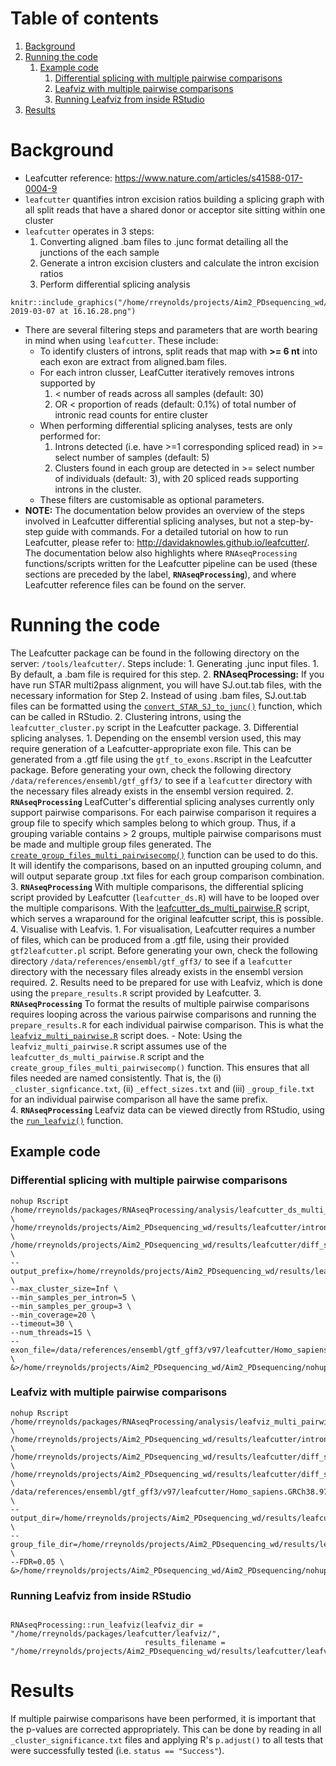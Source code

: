 # Table of contents
1. [Background](#background)
2. [Running the code](#running_the_code)
    1. [Example code](#example_code)
        1. [Differential splicing with multiple pairwise comparisons](#diff_splicing_multi)
        2. [Leafviz with multiple pairwise comparisons](#leafviz_multi)
        3. [Running Leafviz from inside RStudio](#leafviz_RStudio)
3. [Results](#Results)

# Background <a name="background"></a>

- Leafcutter reference: https://www.nature.com/articles/s41588-017-0004-9
- `leafcutter` quantifies intron excision ratios building a splicing graph with all split reads that have a shared donor or acceptor site sitting within one cluster
- `leafcutter` operates in 3 steps: 
    1. Converting aligned .bam files to .junc format detailing all the junctions of the each sample
    2. Generate a intron excision clusters and calculate the intron excision ratios 
    3. Perform differential splicing analysis 

```{r leafcutter fig 1a, echo=FALSE}
knitr::include_graphics("/home/rreynolds/projects/Aim2_PDsequencing_wd/raw_data/misc/Screenshot 2019-03-07 at 16.16.28.png")
```

- There are several filtering steps and parameters that are worth bearing in mind when using `leafcutter`. These include:
    - To identify clusters of introns, split reads that map with **>= 6 nt** into each exon are extract from aligned.bam files.
    - For each intron clusser, LeafCutter iteratively removes introns supported by 
        1. < number of reads across all samples (default: 30)
        2. OR < proportion of reads (default: 0.1%) of total number of intronic read counts for entire cluster
    - When performing differential splicing analyses, tests are only performed for:
        1. Introns detected (i.e. have >=1 corresponding spliced read) in >= select number of samples (default: 5)
        2. Clusters found in each group are detected in >= select number of individuals (default: 3), with 20 spliced reads supporting introns in the cluster.
    - These filters are customisable as optional parameters.
- **NOTE:** The documentation below provides an overview of the steps involved in Leafcutter differential splicing analyses, but not a step-by-step guide with commands. For a detailed tutorial on how to run Leafcutter, please refer to: http://davidaknowles.github.io/leafcutter/. The documentation below also highlights where `RNAseqProcessing` functions/scripts written for the Leafcutter pipeline can be used (these sections are preceded by the label, **`RNAseqProcessing`**), and where Leafcutter reference files can be found on the server.


# Running the code <a name="running_the_code"></a>

The Leafcutter package can be found in the following directory on the server: `/tools/leafcutter/`. Steps include:
    1. Generating .junc input files.
        1. By default, a .bam file is required for this step.
        2. **RNAseqProcessing:** If you have run STAR multi2pass alignment, you will have SJ.out.tab files, with the necessary information for Step 2. Instead of using .bam files, SJ.out.tab files can be formatted using the [`convert_STAR_SJ_to_junc()`](..R/leafcutter_functions.R) function, which can be called in RStudio.
    2. Clustering introns, using the `leafcutter_cluster.py` script in the Leafcutter package.
    3. Differential splicing analyses.
        1. Depending on the ensembl version used, this may require generation of a Leafcutter-appropriate exon file. This can be generated from a .gtf file using the `gtf_to_exons.R`script in the Leafcutter package. Before generating your own, check the following directory `/data/references/ensembl/gtf_gff3/` to see if a `leafcutter` directory with the necessary files already exists in the ensembl version required.
        2. **`RNAseqProcessing`** LeafCutter's differential splicing analyses currently only support pairwise comparisons. For each pairwise comparison it requires a group file to specify which samples belong to which group. Thus, if a grouping variable contains > 2 groups, multiple pairwise comparisons must be made and multiple group files generated. The [`create_group_files_multi_pairwisecomp()`](..R/leafcutter_functions.R) function can be used to do this. It will identify the comparisons, based on an inputted grouping column, and will output separate group .txt files for each group comparison combination.
        3. **`RNAseqProcessing`** With multiple comparisons, the differential splicing script provided by Leafcutter (`leafcutter_ds.R`) will have to be looped over the multiple comparisons. With the [leafcutter_ds_multi_pairwise.R](leafcutter_ds_multi_pairwise.R) script, which serves a wraparound for the original leafcutter script, this is possible.
    4. Visualise with Leafvis.
        1. For visualisation, Leafcutter requires a number of files, which can be produced from a .gtf file, using their provided `gtf2leafcutter.pl` script. Before generating your own, check the following directory `/data/references/ensembl/gtf_gff3/` to see if a `leafcutter` directory with the necessary files already exists in the ensembl version required.
        2. Results need to be prepared for use with Leafviz, which is done using the `prepare_results.R` script provided by Leafcutter.
        3. **`RNAseqProcessing`** To format the results of multiple pairwise comparisons requires looping across the various pairwise comparisons and running the `prepare_results.R` for each individual pairwise comparison. This is what the [`leafviz_multi_pairwise.R`](leafviz_multi_pairwise.R) script does.
            - Note: Using the `leafviz_multi_pairwise.R` script assumes use of the `leafcutter_ds_multi_pairwise.R` script and the `create_group_files_multi_pairwisecomp()` function. This ensures that all files needed are named consistently. That is, the (i) `_cluster_signficance.txt`, (ii) `_effect_sizes.txt` and (iii) `_group_file.txt` for an individual pairwise comparison all have the same prefix.  
        4. **`RNAseqProcessing`** Leafviz data can be viewed directly from RStudio, using the [`run_leafviz()`](..R/leafcutter_functions.R) function.

## Example code <a name="example_code"></a>

### Differential splicing with multiple pairwise comparisons <a name="diff_splicing_multi"></a>
```{bash run differential splicing leafcutter , echo = T, eval = F}
nohup Rscript /home/rreynolds/packages/RNAseqProcessing/analysis/leafcutter_ds_multi_pairwise.R \
/home/rreynolds/projects/Aim2_PDsequencing_wd/results/leafcutter/intron_clustering/tissue_polyA_test_diseasegroups_perind_numers.counts.gz \
/home/rreynolds/projects/Aim2_PDsequencing_wd/results/leafcutter/diff_splicing/group_files/ \
--output_prefix=/home/rreynolds/projects/Aim2_PDsequencing_wd/results/leafcutter/diff_splicing/ \
--max_cluster_size=Inf \
--min_samples_per_intron=5 \
--min_samples_per_group=3 \
--min_coverage=20 \
--timeout=30 \
--num_threads=15 \
--exon_file=/data/references/ensembl/gtf_gff3/v97/leafcutter/Homo_sapiens.GRCh38.97_LC_exon_file.txt.gz \
&>/home/rreynolds/projects/Aim2_PDsequencing_wd/Aim2_PDsequencing/nohup_logs/PD_tissue_polyA_leafcutter_ds.log&

```

### Leafviz with multiple pairwise comparisons <a name="leafviz_multi"></a>
```{bash run prepare_results , echo = T, eval = F}
nohup Rscript /home/rreynolds/packages/RNAseqProcessing/analysis/leafviz_multi_pairwise.R \
/home/rreynolds/projects/Aim2_PDsequencing_wd/results/leafcutter/intron_clustering/tissue_polyA_test_diseasegroups_perind_numers.counts.gz \
/home/rreynolds/projects/Aim2_PDsequencing_wd/results/leafcutter/diff_splicing/ \
/home/rreynolds/projects/Aim2_PDsequencing_wd/results/leafcutter/diff_splicing/ \
/data/references/ensembl/gtf_gff3/v97/leafcutter/Homo_sapiens.GRCh38.97 \
--output_dir=/home/rreynolds/projects/Aim2_PDsequencing_wd/results/leafcutter/leafviz/ \
--group_file_dir=/home/rreynolds/projects/Aim2_PDsequencing_wd/results/leafcutter/diff_splicing/group_files/ \
--FDR=0.05 \
&>/home/rreynolds/projects/Aim2_PDsequencing_wd/Aim2_PDsequencing/nohup_logs/PD_tissue_polyA_leafviz_prepare_results.log&

```

### Running Leafviz from inside RStudio <a name="leafviz_RStudio"></a>
```{r run Leafviz, echo = T, eval=F}

RNAseqProcessing::run_leafviz(leafviz_dir = "/home/rreynolds/packages/leafcutter/leafviz/", 
                              results_filename = "/home/rreynolds/projects/Aim2_PDsequencing_wd/results/leafcutter/leafviz/Control_vs_DLB.Rda")

```

# Results <a name="Results"></a>
If multiple pairwise comparisons have been performed, it is important that the p-values are corrected appropriately. This can be done by reading in all `_cluster_significance.txt` files and applying R's `p.adjust()` to all tests that were successfully tested (i.e. `status == "Success"`). 

